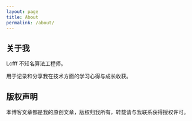 ```yaml
---
layout: page
title: About
permalink: /about/
---
```


## 关于我

Lcfff 不知名算法工程师。

用于记录和分享我在技术方面的学习心得与成长收获。

## 版权声明

本博客文章都是我的原创文章，版权归我所有，转载请与我联系获得授权许可。
